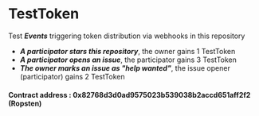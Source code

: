 # TestToken
Test _**Events**_ triggering token distribution via webhooks in this repository
* _**A participator stars this repository**_, the owner gains 1 TestToken
* _**A participator opens an issue**_, the participator gains 3 TestToken
* _**The owner marks an issue as "help wanted"**_, the issue opener (participator) gains 2 TestToken

#### Contract address : 0x82768d3d0ad9575023b539038b2accd651aff2f2 (Ropsten)
